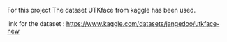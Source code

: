 For this project The dataset UTKface from kaggle has been used.

link for the dataset : https://www.kaggle.com/datasets/jangedoo/utkface-new
